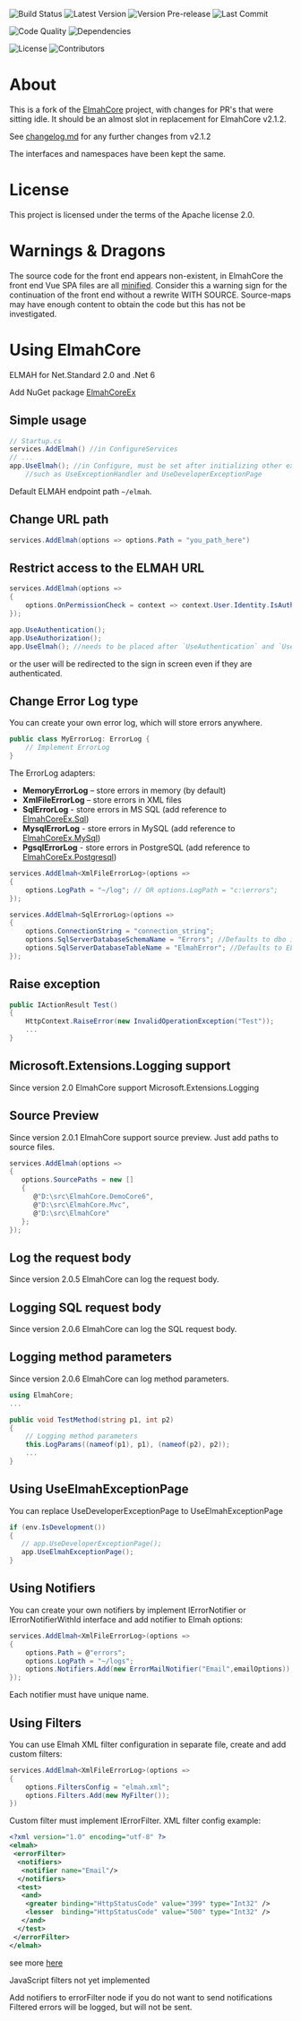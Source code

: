 ![Build Status](https://github.com/elmahcoreex/elmahcoreex/actions/workflows/build.yml/badge.svg)
![Latest Version](https://img.shields.io/nuget/v/elmahcoreex?style=flat-square)
![Version Pre-release](https://img.shields.io/nuget/vpre/elmahcoreex?style=flat-square)
![Last Commit](https://img.shields.io/github/last-commit/elmahcoreex/elmahcoreex?style=flat-square)

![Code Quality](https://img.shields.io/codefactor/grade/github/elmahcoreex/elmahcoreex/develop?style=flat-square)
![Dependencies](https://img.shields.io/librariesio/github/elmahcoreex/elmahcoreex?style=flat-square)

![License](https://img.shields.io/github/license/elmahcoreex/elmahcoreex)
![Contributors](https://img.shields.io/github/contributors/elmahcoreex/elmahcoreex?style=flat-square)

# About

This is a fork of the [ElmahCore](https://github.com/ElmahCore/ElmahCore) project, with changes for PR's that were sitting idle.
It should be an almost slot in replacement for ElmahCore v2.1.2.

See [changelog.md](changelog.md) for any further changes from v2.1.2

The interfaces and namespaces have been kept the same.

# License

This project is licensed under the terms of the Apache license 2.0.

# Warnings & Dragons

The source code for the front end appears non-existent, in ElmahCore the front end Vue SPA files are all [minified](https://github.com/ElmahCoreEx/ElmahCoreEx/issues/77). Consider this a warning sign for the continuation of the front end without a rewrite WITH SOURCE. Source-maps may have enough content to obtain the code but this has not be investigated.


# Using ElmahCore

ELMAH for Net.Standard 2.0 and .Net 6

Add NuGet package [ElmahCoreEx](https://www.nuget.org/packages?q=elmahcoreex)

## Simple usage

```csharp
// Startup.cs
services.AddElmah() //in ConfigureServices
// ...
app.UseElmah(); //in Configure, must be set after initializing other exception handlers
    //such as UseExceptionHandler and UseDeveloperExceptionPage

```

Default ELMAH endpoint path `~/elmah`.

## Change URL path

```csharp
services.AddElmah(options => options.Path = "you_path_here")
```

## Restrict access to the ELMAH URL

```csharp
services.AddElmah(options =>
{
    options.OnPermissionCheck = context => context.User.Identity.IsAuthenticated;
});
```

```csharp
app.UseAuthentication();
app.UseAuthorization();
app.UseElmah(); //needs to be placed after `UseAuthentication` and `UseAuthorization`
```

or the user will be redirected to the sign in screen even if they are authenticated.

## Change Error Log type

You can create your own error log, which will store errors anywhere.

```csharp
public class MyErrorLog: ErrorLog {
    // Implement ErrorLog
}    
```

The ErrorLog adapters:

- **MemoryErrorLog** – store errors in memory (by default)
- **XmlFileErrorLog** – store errors in XML files
- **SqlErrorLog** - store errors in MS SQL (add reference to [ElmahCoreEx.Sql](https://www.nuget.org/packages/ElmahCoreEx.Sql))
- **MysqlErrorLog** - store errors in MySQL (add reference to [ElmahCoreEx.MySql](https://www.nuget.org/packages/ElmahCoreEx.MySql))
- **PgsqlErrorLog** - store errors in PostgreSQL (add reference to [ElmahCoreEx.Postgresql](https://www.nuget.org/packages/ElmahCoreEx.Postgresql))

```csharp
services.AddElmah<XmlFileErrorLog>(options =>
{
    options.LogPath = "~/log"; // OR options.LogPath = "с:\errors";
});
```

```csharp
services.AddElmah<SqlErrorLog>(options =>
{
    options.ConnectionString = "connection_string";
    options.SqlServerDatabaseSchemaName = "Errors"; //Defaults to dbo if not set
    options.SqlServerDatabaseTableName = "ElmahError"; //Defaults to ELMAH_Error if not set
});
```

## Raise exception

```csharp
public IActionResult Test()
{
    HttpContext.RaiseError(new InvalidOperationException("Test"));
    ...
}
```

## Microsoft.Extensions.Logging support

Since version 2.0 ElmahCore support Microsoft.Extensions.Logging

## Source Preview

Since version 2.0.1 ElmahCore support source preview.
Just add paths to source files.

```csharp
services.AddElmah(options =>
{
   options.SourcePaths = new []
   {
      @"D:\src\ElmahCore.DemoCore6",
      @"D:\src\ElmahCore.Mvc",
      @"D:\src\ElmahCore"
   };
});
```

## Log the request body

Since version 2.0.5 ElmahCore can log the request body.

## Logging SQL request body

Since version 2.0.6 ElmahCore can log the SQL request body.

## Logging method parameters

Since version 2.0.6 ElmahCore can log method parameters.

```csharp
using ElmahCore;
...

public void TestMethod(string p1, int p2)
{
    // Logging method parameters
    this.LogParams((nameof(p1), p1), (nameof(p2), p2));
    ...
}

```

## Using UseElmahExceptionPage

You can replace UseDeveloperExceptionPage to UseElmahExceptionPage

```csharp
if (env.IsDevelopment())
{
   // app.UseDeveloperExceptionPage();
   app.UseElmahExceptionPage();
}
```

## Using Notifiers

You can create your own notifiers by implement IErrorNotifier or IErrorNotifierWithId interface and add notifier to Elmah options:

```csharp
services.AddElmah<XmlFileErrorLog>(options =>
{
    options.Path = @"errors";
    options.LogPath = "~/logs";
    options.Notifiers.Add(new ErrorMailNotifier("Email",emailOptions));
});
```

Each notifier must have unique name.

## Using Filters

You can use Elmah XML filter configuration in separate file, create and add custom filters:

```csharp
services.AddElmah<XmlFileErrorLog>(options =>
{
    options.FiltersConfig = "elmah.xml";
    options.Filters.Add(new MyFilter());
})
```

Custom filter must implement IErrorFilter.
XML filter config example:

```xml
<?xml version="1.0" encoding="utf-8" ?>
<elmah>
 <errorFilter>
  <notifiers>
   <notifier name="Email"/>
  </notifiers>
  <test>
   <and>
    <greater binding="HttpStatusCode" value="399" type="Int32" />
    <lesser  binding="HttpStatusCode" value="500" type="Int32" />
   </and>
  </test>
 </errorFilter>
</elmah>
```

see more [here](https://elmah.github.io/a/error-filtering/examples/)

JavaScript filters not yet implemented

Add notifiers to errorFilter node if you do not want to send notifications
Filtered errors will be logged, but will not be sent.
